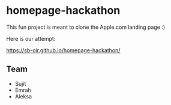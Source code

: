# homepage-hackathon

This fun project is meant to clone the Apple.com landing page :)

Here is our attempt:

https://sb-olr.github.io/homepage-hackathon/

## Team

* Sujit
* Emrah
* Aleksa



